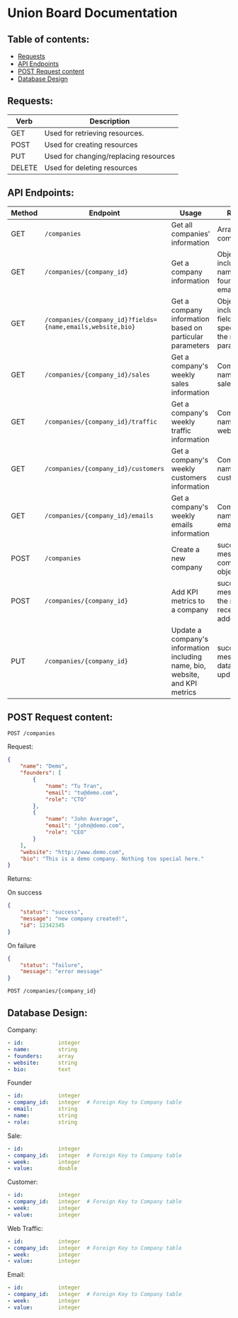 # Union Board Documentation

## Table of contents:
* [Requests](#requests)
* [API Endpoints](#api-endpoints)
* [POST Request content](#post-request-content)
* [Database Design](#database-design)

## Requests:

Verb | Description
---------|----------
 GET | Used for retrieving resources.
 POST | Used for creating resources
 PUT | Used for changing/replacing resources
 DELETE | Used for deleting resources

## API Endpoints:

Method | Endpoint | Usage | Returns | Authentication
---------|----------|--------- | ---------- | ---------
 GET | `/companies` | Get all companies' information | Arrays of companies | OAuth
 GET | `/companies/{company_id}` | Get a company information | Object including name, founders' email and bio | OAuth
 GET | `/companies/{company_id}?fields={name,emails,website,bio}` | Get a company information based on particular parameters | Object including fields specified in the request parameter | OAuth
 GET | `/companies/{company_id}/sales` | Get a company's weekly sales information | Company's name and sales | OAuth
 GET | `/companies/{company_id}/traffic` | Get a company's weekly traffic information | Company's name and web traffic | OAuth
 GET | `/companies/{company_id}/customers` | Get a company's weekly customers information | Company's name and customers | OAuth
 GET | `/companies/{company_id}/emails` | Get a company's weekly emails information | Company's name and emails | OAuth
 POST | `/companies` | Create a new company | success/error message and company object | OAuth
 POST | `/companies/{company_id}` | Add KPI metrics to a company | success/error message and the metrics recently added | OAuth
 PUT | `/companies/{company_id}` | Update a company's information including name, bio, website, and KPI metrics | success/error message and data recently updated | OAuth

## POST Request content:

`POST /companies`

Request:
```json
{
    "name": "Demo",
    "founders": [
        {
            "name": "Tu Tran",
            "email": "tu@demo.com",
            "role": "CTO"
        },
        {
            "name": "John Average",
            "email": "john@demo.com",
            "role": "CEO"
        }
    ],
    "website": "http://www.demo.com",
    "bio": "This is a demo company. Nothing too special here."
}
```

Returns:

On success
```json
{
    "status": "success",
    "message": "new company created!",
    "id": 12342345
}
```

On failure
```json
{
    "status": "failure",
    "message": "error message"
}
```

`POST /companies/{company_id}`


## Database Design:

Company:
```yaml
- id:           integer
- name:         string
- founders:     array
- website:      string
- bio:          text
```

Founder
```yaml
- id:           integer
- company_id:   integer  # Foreign Key to Company table
- email:        string
- name:         string
- role:         string
```

Sale:
```yaml
- id:           integer
- company_id:   integer  # Foreign Key to Company table
- week:         integer
- value:        double
```

Customer:
```yaml
- id:           integer
- company_id:   integer  # Foreign Key to Company table
- week:         integer
- value:        integer
```

Web Traffic:
```yaml
- id:           integer
- company_id:   integer  # Foreign Key to Company table
- week:         integer
- value:        integer
```

Email:
```yaml
- id:           integer
- company_id:   integer  # Foreign Key to Company table
- week:         integer
- value:        integer
```
